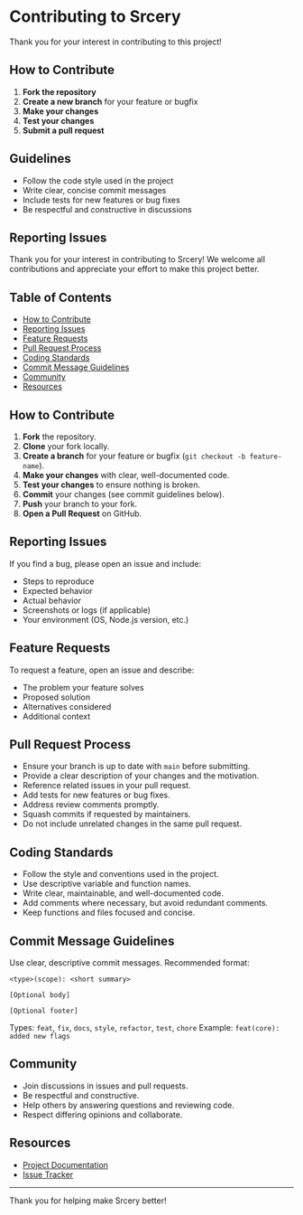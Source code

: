 # Contributing to Srcery

Thank you for your interest in contributing to this project!

## How to Contribute

1. **Fork the repository**
2. **Create a new branch** for your feature or bugfix
3. **Make your changes**
4. **Test your changes**
5. **Submit a pull request**

## Guidelines

- Follow the code style used in the project
- Write clear, concise commit messages
- Include tests for new features or bug fixes
- Be respectful and constructive in discussions

## Reporting Issues

Thank you for your interest in contributing to Srcery! We welcome all contributions and appreciate your effort to make this project better.

## Table of Contents

- [How to Contribute](#how-to-contribute)
- [Reporting Issues](#reporting-issues)
- [Feature Requests](#feature-requests)
- [Pull Request Process](#pull-request-process)
- [Coding Standards](#coding-standards)
- [Commit Message Guidelines](#commit-message-guidelines)
- [Community](#community)
- [Resources](#resources)

## How to Contribute

1. **Fork** the repository.
2. **Clone** your fork locally.
3. **Create a branch** for your feature or bugfix (`git checkout -b feature-name`).
4. **Make your changes** with clear, well-documented code.
5. **Test your changes** to ensure nothing is broken.
6. **Commit** your changes (see commit guidelines below).
7. **Push** your branch to your fork.
8. **Open a Pull Request** on GitHub.


## Reporting Issues

If you find a bug, please open an issue and include:
- Steps to reproduce
- Expected behavior
- Actual behavior
- Screenshots or logs (if applicable)
- Your environment (OS, Node.js version, etc.)

## Feature Requests

To request a feature, open an issue and describe:
- The problem your feature solves
- Proposed solution
- Alternatives considered
- Additional context

## Pull Request Process

- Ensure your branch is up to date with `main` before submitting.
- Provide a clear description of your changes and the motivation.
- Reference related issues in your pull request.
- Add tests for new features or bug fixes.
- Address review comments promptly.
- Squash commits if requested by maintainers.
- Do not include unrelated changes in the same pull request.

## Coding Standards

- Follow the style and conventions used in the project.
- Use descriptive variable and function names.
- Write clear, maintainable, and well-documented code.
- Add comments where necessary, but avoid redundant comments.
- Keep functions and files focused and concise.

## Commit Message Guidelines

Use clear, descriptive commit messages. Recommended format:

```
<type>(scope): <short summary>

[Optional body]

[Optional footer]
```

Types: `feat`, `fix`, `docs`, `style`, `refactor`, `test`, `chore`
Example: `feat(core): added new flags`

## Community

- Join discussions in issues and pull requests.
- Be respectful and constructive.
- Help others by answering questions and reviewing code.
- Respect differing opinions and collaborate.

## Resources

- [Project Documentation](./README.md)
- [Issue Tracker](https://github.com/rmadhuram/srcery/issues)

---
Thank you for helping make Srcery better!
